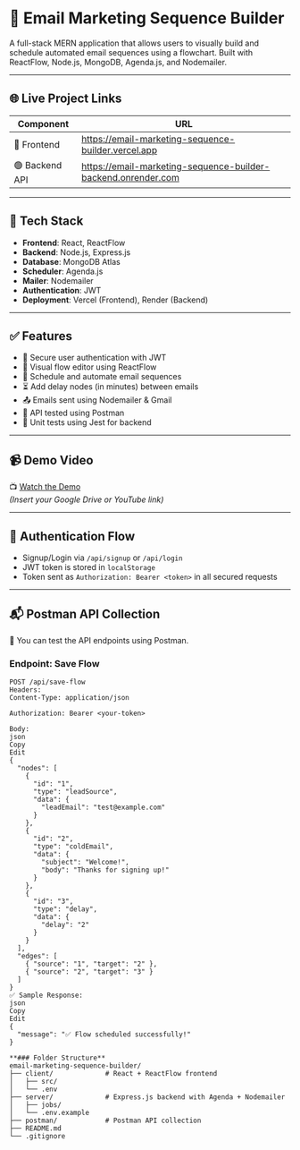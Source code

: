# 📧 Email Marketing Sequence Builder

A full-stack MERN application that allows users to visually build and schedule automated email sequences using a flowchart. Built with ReactFlow, Node.js, MongoDB, Agenda.js, and Nodemailer.

---

## 🌐 Live Project Links

| Component     | URL                                                               |
|---------------|--------------------------------------------------------------------|
| 🔵 Frontend    | https://email-marketing-sequence-builder.vercel.app              |
| 🟢 Backend API | https://email-marketing-sequence-builder-backend.onrender.com     |

---

## 🚀 Tech Stack

- **Frontend**: React, ReactFlow
- **Backend**: Node.js, Express.js
- **Database**: MongoDB Atlas
- **Scheduler**: Agenda.js
- **Mailer**: Nodemailer
- **Authentication**: JWT
- **Deployment**: Vercel (Frontend), Render (Backend)

---

## ✅ Features

- 🔐 Secure user authentication with JWT
- 🧩 Visual flow editor using ReactFlow
- 📨 Schedule and automate email sequences
- ⏳ Add delay nodes (in minutes) between emails
- 📤 Emails sent using Nodemailer & Gmail
- 🧪 API tested using Postman
- 🧪 Unit tests using Jest for backend

---

## 📹 Demo Video

📺 [Watch the Demo](#)  
*(Insert your Google Drive or YouTube link)*

---

## 🔐 Authentication Flow

- Signup/Login via `/api/signup` or `/api/login`
- JWT token is stored in `localStorage`
- Token sent as `Authorization: Bearer <token>` in all secured requests

---

## 📬 Postman API Collection

🧪 You can test the API endpoints using Postman.

### Endpoint: Save Flow

```http
POST /api/save-flow
Headers:
Content-Type: application/json

Authorization: Bearer <your-token>

Body:
json
Copy
Edit
{
  "nodes": [
    {
      "id": "1",
      "type": "leadSource",
      "data": {
        "leadEmail": "test@example.com"
      }
    },
    {
      "id": "2",
      "type": "coldEmail",
      "data": {
        "subject": "Welcome!",
        "body": "Thanks for signing up!"
      }
    },
    {
      "id": "3",
      "type": "delay",
      "data": {
        "delay": "2"
      }
    }
  ],
  "edges": [
    { "source": "1", "target": "2" },
    { "source": "2", "target": "3" }
  ]
}
✅ Sample Response:
json
Copy
Edit
{
  "message": "✅ Flow scheduled successfully!"
}

**### Folder Structure**
email-marketing-sequence-builder/
├── client/             # React + ReactFlow frontend
│   ├── src/
│   └── .env
├── server/             # Express.js backend with Agenda + Nodemailer
│   ├── jobs/
│   └── .env.example
├── postman/            # Postman API collection
├── README.md
└── .gitignore
